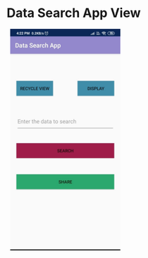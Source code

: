# Data Search App View
 <pre>
 <img src ="https://github.com/teja963/DATA-SEARCH-APP/blob/master/images/1.jpg" alt="First View" align="center" height="500" width="250">
 </pre>

